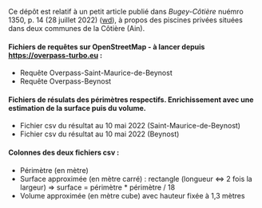 Ce dépôt est relatif à un petit article publié dans _Bugey-Côtière_ nuémro 1350, p. 14 (28 juillet 2022) ([wd](https://www.wikidata.org/wiki/Q113359281)), à propos des piscines privées situées dans deux communes de la Côtière (Ain). 

#### Fichiers de requêtes sur OpenStreetMap - à lancer depuis https://overpass-turbo.eu :
* Requête Overpass-Saint-Maurice-de-Beynost
* Requête Overpass-Beynost

#### Fichiers de résulats des périmètres respectifs. Enrichissement avec une estimation de la surface puis du volume. 
* Fichier csv du résultat au 10 mai 2022 (Saint-Maurice-de-Beynost)
* Fichier csv du résultat au 10 mai 2022 (Beynost)

#### Colonnes des deux fichiers csv :
* Périmètre (en mètre)
* Surface approximée (en mètre carré) : rectangle (longueur <=> 2 fois la largeur) => surface = périmètre * périmètre / 18 
* Volume approximée (en mètre cube) avec hauteur fixée à 1,3 mètres 


